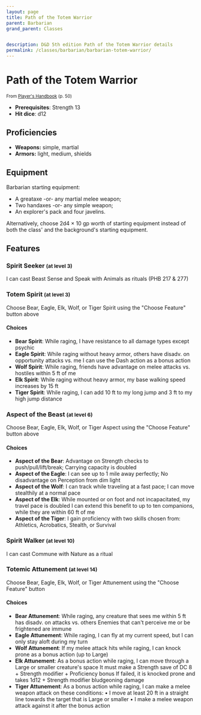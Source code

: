 ```yaml
---
layout: page
title: Path of the Totem Warrior
parent: Barbarian
grand_parent: Classes


description: D&D 5th edition Path of the Totem Warrior details
permalink: /classes/barbarian/barbarian-totem-warrior/
---
```


# Path of the Totem Warrior

<small>From <a target="_blank" href="https://dnd.wizards.com/products/tabletop-games/rpg-products/rpg_playershandbook">Player's Handbook</a> (p. 50)</small>
- **Prerequisites**: Strength 13
- **Hit dice**: d12

## Proficiencies

- **Weapons:** simple, martial
- **Armors:** light, medium, shields

## Equipment


Barbarian starting equipment:

- A greataxe -or- any martial melee weapon;
- Two handaxes -or- any simple weapon;
- An explorer's pack and four javelins.

Alternatively, choose 2d4 × 10 gp worth of starting equipment instead of both the class' and the background's starting equipment.


## Features

### Spirit Seeker <small>(at level 3)</small>


I can cast Beast Sense and Speak with Animals as rituals (PHB 217 & 277)



### Totem Spirit <small>(at level 3)</small>


Choose Bear, Eagle, Elk, Wolf, or Tiger Spirit using the "Choose Feature" button above
#### Choices
- **Bear Spirit**: 
   While raging, I have resistance to all damage types except psychic
- **Eagle Spirit**: 
   While raging without heavy armor, others have disadv. on opportunity attacks vs. me
   I can use the Dash action as a bonus action
- **Wolf Spirit**: 
   While raging, friends have advantage on melee attacks vs. hostiles within 5 ft of me
- **Elk Spirit**: 
   While raging without heavy armor, my base walking speed increases by 15 ft
- **Tiger Spirit**: 
   While raging, I can add 10 ft to my long jump and 3 ft to my high jump distance






### Aspect of the Beast <small>(at level 6)</small>


Choose Bear, Eagle, Elk, Wolf, or Tiger Aspect using the "Choose Feature" button above
#### Choices
- **Aspect of the Bear**: 
   Advantage on Strength checks to push/pull/lift/break; Carrying capacity is doubled
- **Aspect of the Eagle**: 
   I can see up to 1 mile away perfectly; No disadvantage on Perception from dim light
- **Aspect of the Wolf**: 
   I can track while traveling at a fast pace; I can move stealthily at a normal pace
- **Aspect of the Elk**: 
   While mounted or on foot and not incapacitated, my travel pace is doubled
   I can extend this benefit to up to ten companions, while they are within 60 ft of me
- **Aspect of the Tiger**: 
   I gain proficiency with two skills chosen from: Athletics, Acrobatics, Stealth, or Survival






### Spirit Walker <small>(at level 10)</small>


I can cast Commune with Nature as a ritual



### Totemic Attunement <small>(at level 14)</small>


Choose Bear, Eagle, Elk, Wolf, or Tiger Attunement using the "Choose Feature" button
#### Choices
- **Bear Attunement**: 
   While raging, any creature that sees me within 5 ft has disadv. on attacks vs. others
   Enemies that can't perceive me or be frightened are immune
- **Eagle Attunement**: 
   While raging, I can fly at my current speed, but I can only stay aloft during my turn
- **Wolf Attunement**: 
   If my melee attack hits while raging, I can knock prone as a bonus action (up to Large)
- **Elk Attunement**: 
   As a bonus action while raging, I can move through a Large or smaller creature's space
   It must make a Strength save of DC 8 + Strength modifier + Proficiency bonus
   If failed, it is knocked prone and takes 1d12 + Strength modifier bludgeoning damage
- **Tiger Attunement**: 
   As a bonus action while raging, I can make a melee weapon attack on these conditions:
    • I move at least 20 ft in a straight line towards the target that is Large or smaller
    • I make a melee weapon attack against it after the bonus action





